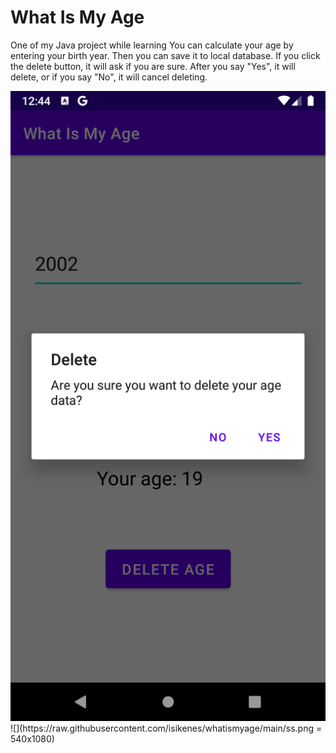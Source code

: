 # What Is My Age
 One of my Java project while learning
You can calculate your age by entering your birth year. Then you can save it to local database. If you click the delete button, it will ask if you are sure. After you say "Yes", it will delete, or if you say "No", it will cancel deleting.

<img src="https://raw.githubusercontent.com/isikenes/whatismyage/main/ss.png" width=540>
![](https://raw.githubusercontent.com/isikenes/whatismyage/main/ss.png = 540x1080)